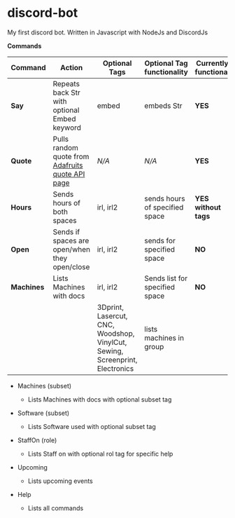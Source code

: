 # discord-bot
My first discord bot. Written in Javascript with NodeJs and DiscordJs

**Commands**

Command | Action | Optional Tags | Optional Tag functionality | Currently functional
--------|--------|---------------|--------------------------- | --------------------
**Say** | Repeats back Str with optional Embed keyword | embed | embeds Str | **YES**
**Quote** | Pulls random quote from [Adafruits quote API page](adafruit.com/quotes.php) | *N/A* | *N/A* | **YES**
**Hours** | Sends hours of both spaces | irl, irl2 | sends hours of specified space | **YES without tags**
**Open** | Sends if spaces are open/when they open/close | irl, irl2 | sends for specified space | **NO**
**Machines** | Lists Machines with docs | irl, irl2 | Sends list for specified space | **NO**
| | | 3Dprint, Lasercut, CNC, Woodshop, VinylCut, Sewing, Screenprint, Electronics | lists machines in group 

* Machines (subset)
  * Lists Machines with docs with optional subset tag

* Software (subset)
  * Lists Software used with optional subset tag

* StaffOn (role)
  * Lists Staff on with optional rol tag for specific help

* Upcoming
  * Lists upcoming events

* Help
  * Lists all commands


